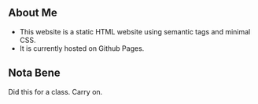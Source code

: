 ## About Me 

* This website is a static HTML website using semantic tags and minimal CSS. 
* It is currently hosted on Github Pages.

## Nota Bene

Did this for a class. Carry on.
